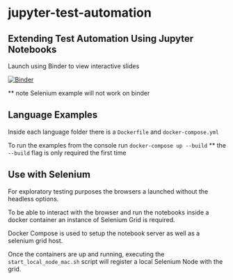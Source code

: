 # jupyter-test-automation

## Extending Test Automation Using Jupyter Notebooks
Launch using Binder to view interactive slides 

[![Binder](https://mybinder.org/badge_logo.svg)](https://mybinder.org/v2/gh/brendanconnolly/jupyter-test-automation/main?filepath=Slides.ipynb)

** note Selenium example will not work on binder

## Language Examples

Inside each language folder there is a `Dockerfile` and `docker-compose.yml`

To run the examples from the console run `docker-compose up --build`
** the `--build` flag is only required the first time


## Use with Selenium

For exploratory testing purposes the browsers a launched without the headless options.

To be able to interact with the browser and run the notebooks inside a docker container an instance of Selenium Grid is required. 

Docker Compose is used to setup the notebook server as well as a selenium grid host.

Once the containers are up and running, executing the `start_local_node_mac.sh` script will register a local Selenium Node with the grid. 






